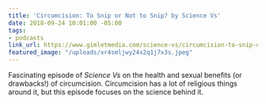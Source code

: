 ```yaml
---
title: 'Circumcision: To Snip or Not to Snip? by Science Vs'
date: 2018-09-24 10:01:00 -05:00
tags:
- podcasts
link_url: https://www.gimletmedia.com/science-vs/circumcision-to-snip-or-not-to-snip
featured_image: "/uploads/xr4smljwy24x2q1j7x3s.jpeg"
---
```


Fascinating episode of *Science Vs* on the health and sexual benefits (or drawbacks!) of circumcision. Circumcision has a lot of religious things around it, but this episode focuses on the science behind it.